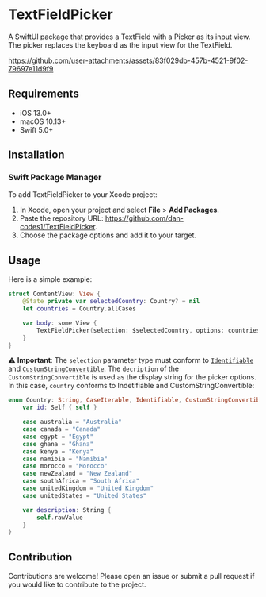 
# TextFieldPicker

A SwiftUI package that provides a TextField with a Picker as its input view. The picker replaces the keyboard as the input view for the TextField.

https://github.com/user-attachments/assets/83f029db-457b-4521-9f02-79697e11d9f9

## Requirements

- iOS 13.0+
- macOS 10.13+
- Swift 5.0+
## Installation

### Swift Package Manager

To add TextFieldPicker to your Xcode project:

1. In Xcode, open your project and select **File** > **Add Packages**.
2. Paste the repository URL: https://github.com/dan-codes1/TextFieldPicker.
3. Choose the package options and add it to your target.


## Usage

Here is a simple example:
```swift
struct ContentView: View {
    @State private var selectedCountry: Country? = nil
    let countries = Country.allCases

    var body: some View {
        TextFieldPicker(selection: $selectedCountry, options: countries)
    }
}
```

⚠️ **Important**: The `selection` parameter type must conform to [`Identifiable`](https://developer.apple.com/documentation/swift/identifiable) and [`CustomStringConvertible`](https://developer.apple.com/documentation/swift/customstringconvertible). The `decription` of the `CustomStringConvertible` is used as the display string for the picker options.
 In this case, `country` conforms to Indetifiable and CustomStringConvertible:
 ```swift
 enum Country: String, CaseIterable, Identifiable, CustomStringConvertible {
     var id: Self { self }

     case australia = "Australia"
     case canada = "Canada"
     case egypt = "Egypt"
     case ghana = "Ghana"
     case kenya = "Kenya"
     case namibia = "Namibia"
     case morocco = "Morocco"
     case newZealand = "New Zealand"
     case southAfrica = "South Africa"
     case unitedKingdom = "United Kingdom"
     case unitedStates = "United States"

     var description: String {
         self.rawValue
     }
 }
 ```

## Contribution
Contributions are welcome! Please open an issue or submit a pull request if you would like to contribute to the project.
